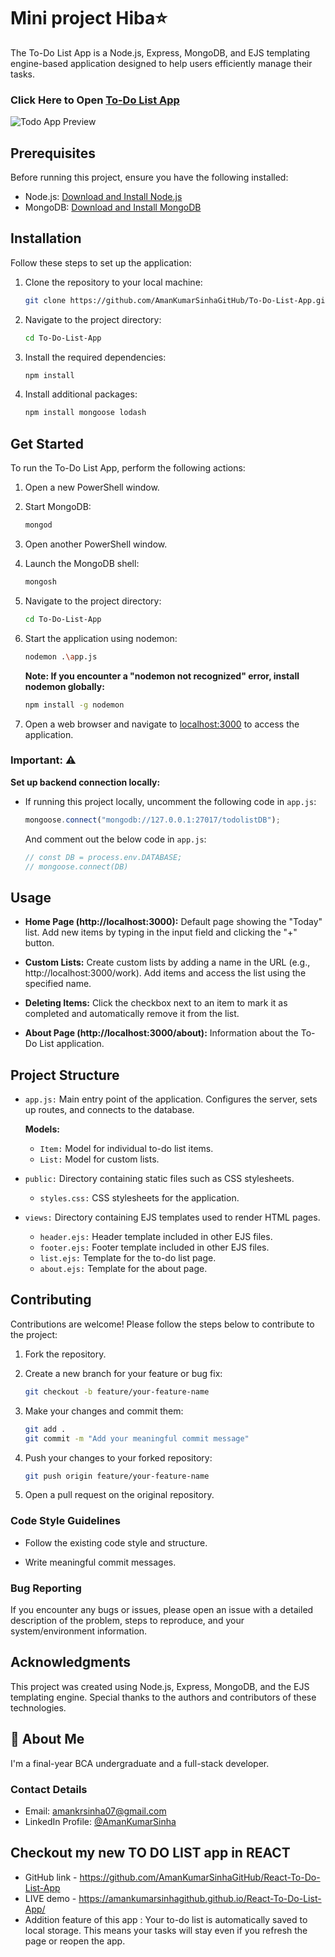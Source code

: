 # Mini project Hiba⭐

The To-Do List App is a Node.js, Express, MongoDB, and EJS templating engine-based application designed to help users efficiently manage their tasks.

### Click Here to Open [To-Do List App](https://to-do-list-rz0n.onrender.com/)

![Todo App Preview](https://github.com/AmanKumarSinhaGitHub/To-Do-List-App/assets/65329366/3e810143-7dbd-46d5-a21d-1bea26a731dc)

## Prerequisites

Before running this project, ensure you have the following installed:

- Node.js: [Download and Install Node.js](https://nodejs.org/en/download)
- MongoDB: [Download and Install MongoDB](https://www.mongodb.com/try/download/community)

## Installation

Follow these steps to set up the application:

1. Clone the repository to your local machine:

   ```bash
   git clone https://github.com/AmanKumarSinhaGitHub/To-Do-List-App.git
   ```

2. Navigate to the project directory:

   ```bash
   cd To-Do-List-App
   ```

3. Install the required dependencies:

   ```bash
   npm install
   ```

4. Install additional packages:

   ```bash
   npm install mongoose lodash
   ```

## Get Started

To run the To-Do List App, perform the following actions:

1. Open a new PowerShell window.

2. Start MongoDB:

   ```bash
   mongod
   ```

3. Open another PowerShell window.

4. Launch the MongoDB shell:

   ```bash
   mongosh
   ```

5. Navigate to the project directory:

   ```bash
   cd To-Do-List-App
   ```

6. Start the application using nodemon:

   ```bash
   nodemon .\app.js
   ```

   **Note: If you encounter a "nodemon not recognized" error, install nodemon globally:**

   ```bash
   npm install -g nodemon
   ```

7. Open a web browser and navigate to [localhost:3000](http://localhost:3000) to access the application.

### Important: ⚠️

**Set up backend connection locally:**

- If running this project locally, uncomment the following code in `app.js`:

   ```js
   mongoose.connect("mongodb://127.0.0.1:27017/todolistDB");
   ```

   And comment out the below code in ```app.js```:

   ```js
   // const DB = process.env.DATABASE;
   // mongoose.connect(DB)
   ```

## Usage

- **Home Page (http://localhost:3000):** Default page showing the "Today" list. Add new items by typing in the input field and clicking the "+" button.

- **Custom Lists:** Create custom lists by adding a name in the URL (e.g., http://localhost:3000/work). Add items and access the list using the specified name.

- **Deleting Items:** Click the checkbox next to an item to mark it as completed and automatically remove it from the list.

- **About Page (http://localhost:3000/about):** Information about the To-Do List application.

## Project Structure

- `app.js:` Main entry point of the application. Configures the server, sets up routes, and connects to the database.

   **Models:**

   - `Item:` Model for individual to-do list items.
   - `List:` Model for custom lists.

- `public:` Directory containing static files such as CSS stylesheets.
   - `styles.css:` CSS stylesheets for the application.

- `views:` Directory containing EJS templates used to render HTML pages.

   - `header.ejs:` Header template included in other EJS files.
   - `footer.ejs:` Footer template included in other EJS files.
   - `list.ejs:` Template for the to-do list page.
   - `about.ejs:` Template for the about page.

## Contributing

Contributions are welcome! Please follow the steps below to contribute to the project:

1. Fork the repository.

2. Create a new branch for your feature or bug fix:

   ```bash
   git checkout -b feature/your-feature-name
   ```

3. Make your changes and commit them:

   ```bash
   git add .
   git commit -m "Add your meaningful commit message"
   ```

4. Push your changes to your forked repository:

   ```bash
   git push origin feature/your-feature-name
   ```

5. Open a pull request on the original repository.

### Code Style Guidelines

- Follow the existing code style and structure.

- Write meaningful commit messages.

### Bug Reporting

If you encounter any bugs or issues, please open an issue with a detailed description of the problem, steps to reproduce, and your system/environment information.

## Acknowledgments

This project was created using Node.js, Express, MongoDB, and the EJS templating engine. Special thanks to the authors and contributors of these technologies.

## 🚀 About Me

I'm a final-year BCA undergraduate and a full-stack developer.

### Contact Details

- Email: amankrsinha07@gmail.com
- LinkedIn Profile: [@AmanKumarSinha](https://www.linkedin.com/in/amankumarsinha)

## Checkout my new TO DO LIST app in REACT
- GitHub link - https://github.com/AmanKumarSinhaGitHub/React-To-Do-List-App
- LIVE demo - https://amankumarsinhagithub.github.io/React-To-Do-List-App/
- Addition feature of this app : Your to-do list is automatically saved to local storage. This means your tasks will stay even if you refresh the page or reopen the app.
